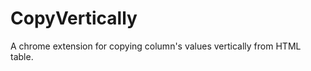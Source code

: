 CopyVertically  
==============

A chrome extension for copying column's values vertically from HTML table.

